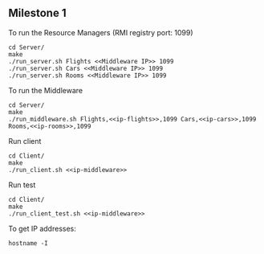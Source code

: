 ## Milestone 1

To run the Resource Managers (RMI registry port: 1099)

```
cd Server/
make
./run_server.sh Flights <<Middleware IP>> 1099
./run_server.sh Cars <<Middleware IP>> 1099
./run_server.sh Rooms <<Middleware IP>> 1099
```

To run the Middleware

```
cd Server/
make
./run_middleware.sh Flights,<<ip-flights>>,1099 Cars,<<ip-cars>>,1099 Rooms,<<ip-rooms>>,1099
```

Run client

```
cd Client/
make
./run_client.sh <<ip-middleware>>
```

Run test

```
cd Client/
make
./run_client_test.sh <<ip-middleware>>
```

To get IP addresses:

```
hostname -I
```